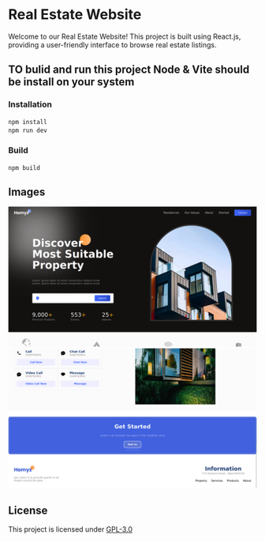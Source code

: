 # Real Estate Website
Welcome to our Real Estate Website! This project is built using React.js, providing a user-friendly interface to browse real estate listings.


## TO bulid and run this project Node & Vite should be install on your system

### Installation
```bash
npm install 
npm run dev
```

### Build

```bashz
npm build 
```  

## Images
![](public/1.png)
![](public/2.png)


## License
This project is licensed under [GPL-3.0](https://raw.githubusercontent.com/Illumina/licenses/master/gpl-3.0.txt)
